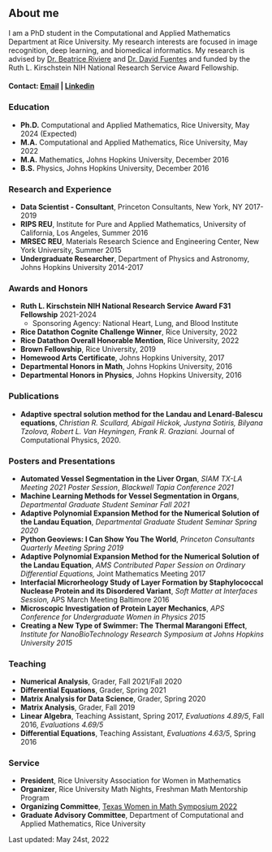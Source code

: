 ## About me

I am a PhD student in the Computational and Applied Mathematics Department at Rice University. My research interests are focused in image recognition, deep learning, and biomedical informatics. My research is advised by [Dr. Beatrice Riviere](http://compm.rice.edu/people-2/beatrice-riviere/) and [Dr. David Fuentes](https://faculty.mdanderson.org/profiles/david_fuentes.html) and funded by the Ruth L. Kirschstein NIH National Research Service Award Fellowship.

#### Contact: [Email](mailto:bilyana@rice.edu) | [Linkedin](https://www.linkedin.com/in/bilyanatzolova/)

### Education 

- **Ph.D.** Computational and Applied Mathematics, Rice University, May 2024 (Expected)
- **M.A.** Computational and Applied Mathematics, Rice University, May 2022
- **M.A.** Mathematics, Johns Hopkins University, December 2016
- **B.S.** Physics, Johns Hopkins University, December 2016

### Research and Experience
- **Data Scientist - Consultant**, Princeton Consultants, New York, NY 2017-2019
- **RIPS REU**, Institute for Pure and Applied Mathematics, University of California, Los Angeles, Summer 2016
- **MRSEC REU**, Materials Research Science and Engineering Center, New York University, Summer 2015 
- **Undergraduate Researcher**, Department of Physics and Astronomy, Johns Hopkins University 2014-2017 

### Awards and Honors 
- **Ruth L. Kirschstein NIH National Research Service Award F31 Fellowship** 2021-2024
    - Sponsoring Agency: National Heart, Lung, and Blood Institute
- **Rice Datathon Cognite Challenge Winner**, Rice University, 2022 
- **Rice Datathon Overall Honorable Mention**, Rice University, 2022 
- **Brown Fellowship**, Rice University, 2019
- **Homewood Arts Certificate**, Johns Hopkins University, 2017
- **Departmental Honors in Math**, Johns Hopkins University, 2016
- **Departmental Honors in Physics**, Johns Hopkins University, 2016

### Publications
- **Adaptive spectral solution method for the Landau and Lenard-Balescu equations**, _Christian R. Scullard, Abigail Hickok, Justyna Sotiris, Bilyana Tzolova, Robert L. Van Heyningen, Frank R. Graziani._ Journal of Computational Physics, 2020. 

### Posters and Presentations 
- **Automated Vessel Segmentation in the Liver Organ**, _SIAM TX-LA Meeting 2021 Poster Session_, _Blackwell Tapia Conference 2021_ 
- **Machine Learning Methods for Vessel Segmentation in Organs**, _Departmental Graduate Student Seminar Fall 2021_
- **Adaptive Polynomial Expansion Method for the Numerical Solution of the Landau Equation**, _Departmental Graduate Student Seminar Spring 2020_
- **Python Geoviews: I Can Show You The World**, _Princeton Consultants Quarterly Meeting Spring 2019_
- **Adaptive Polynomial Expansion Method for the Numerical Solution of the Landau Equation**, _AMS Contributed Paper Session on Ordinary Differential Equations,_ Joint Mathematics Meeting 2017
- **Interfacial Microrheology Study of Layer Formation by Staphylococcal Nuclease Protein and its Disordered Variant**, _Soft Matter at Interfaces Session,_ APS March Meeting Baltimore 2016
- **Microscopic Investigation of Protein Layer Mechanics**, _APS Conference for Undergraduate Women in Physics 2015_
- **Creating a New Type of Swimmer: The Thermal Marangoni Effect**, _Institute for NanoBioTechnology Research Symposium at Johns Hopkins University 2015_ 

### Teaching 
- **Numerical Analysis**, Grader, Fall 2021/Fall 2020  
- **Differential Equations**, Grader, Spring 2021 
- **Matrix Analysis for Data Science**, Grader, Spring 2020 
- **Matrix Analysis**, Grader, Fall 2019 
- **Linear Algebra**, Teaching Assistant, Spring 2017, _Evaluations 4.89/5_, Fall 2016, _Evaluations 4.69/5_
- **Differential Equations**, Teaching Assistant, _Evaluations 4.63/5_, Spring 2016

### Service
- **President**, Rice University Association for Women in Mathematics
- **Organizer**, Rice University Math Nights, Freshman Math Mentorship Program  
- **Organizing Committee**, [Texas Women in Math Symposium 2022](https://math.rice.edu/Outreach/AWM/Site/Rice_AWM.html#2022) 
- **Graduate Advisory Committee**, Department of Computational and Applied Mathematics, Rice University




Last updated: May 24st, 2022




